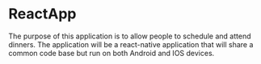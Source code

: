 # ReactApp

The purpose of this application is to allow people to schedule and attend dinners. The application will be a react-native application that will share a common code base but run on both Android and IOS devices. 

